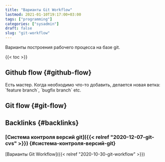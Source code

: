 ```yaml
---
title: "Варианты Git Workflow"
lastmod: 2021-01-10T19:17:00+03:00
tags: ["programming"]
categories: ["sysadmin"]
draft: false
slug: "git-workflow"
---
```


Варианты построения рабочего процесса на базе git.

<!--more-->

{{< toc >}}


## Github flow {#github-flow}

Есть мастер. Когда необходимо что-то добавить, делается новая ветка: \`feature branch\`, \`bugfix branch\` etc.


## Git flow {#git-flow}


## Backlinks {#backlinks}


### [Система контроля версий git]({{< relref "2020-12-07-git-cvs" >}}) {#система-контроля-версий-git}

[Варианты Git Workflow]({{< relref "2020-10-30-git-workflow" >}})
